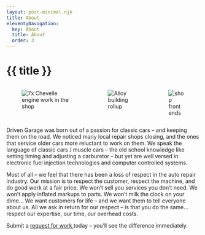 ```yaml
---
layout: post-minimal.njk
title: About
eleventyNavigation:
  key: About
  title: About
  order: 3
---
```


# {{ title }}
<div class="columns">
    <div class="column">
        <figure>
            <img src="{{ rootPath }}_images/7x_Chevelle_engine_shop.jpg" alt="7x Chevelle engine work in the shop">
        </figure>
    </div>
    <div class="column">
        <figure>
            <img src="{{ rootPath }}_images/Alloy_building_rollup.jpg" alt="Alloy building rollup">
        </figure>
    </div>
    <div class="column">
        <figure>
            <img src="{{ rootPath }}_images/shop_front_ends.jpg" alt="shop front ends">
        </figure>
    </div>
</div>

Driven Garage was born out of a passion for classic cars – and keeping them on the road. We noticed many local repair shops closing, and the ones that service older cars more reluctant to work on them. We speak the language of classic cars / muscle cars – the old school knowledge like setting timing and adjusting a carburetor – but yet are well versed in electronic fuel injection technologies and computer controlled systems.

Most of all – we feel that there has been a loss of respect in the auto repair industry. Our mission is to respect the customer, respect the machine, and do good work at a fair price. We won’t sell you services you don’t need. We won’t apply inflated markups to parts. We won’t milk the clock on your dime… We want customers for life – and we want them to tell everyone about us. All we ask in return for our respect – is that you do the same… respect our expertise, our time, our overhead costs.

Submit a <a href="http://drivengarage.com/work-request/">request for work </a>today – you’ll see the difference immediately.